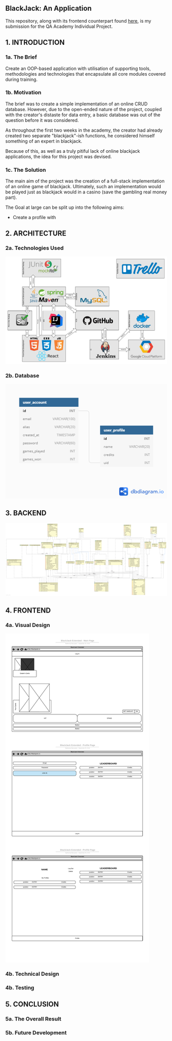 ## BlackJack: An Application
This repository, along with its frontend counterpart found [here](https://github.com/Arcero1/blackjack-frontend),
is my submission for the QA Academy Individual Project.


## 1. INTRODUCTION
### 1a. The Brief
Create an OOP-based application with utilisation of supporting tools, methodologies and technologies that encapsulate all core modules covered during training.

### 1b. Motivation
The brief was to create a simple implementation of an online CRUD database. 
However, due to the open-ended nature of the project, coupled with 
the creator's distaste for data entry, a basic database was out of the question
before it was considered.
 
As throughout the first two weeks in the academy,
the creator had already created two separate "blackjack"-ish functions,
he considered himself something of an expert in blackjack.

Because of this, as well as a truly pitiful lack of online blackjack applications, 
the idea for this project was devised.

### 1c. The Solution
The main aim of the project was the creation of a full-stack implementation of an online game of blackjack.
Ultimately, such an implementation would be played just as blackjack would in a casino (save the gambling real money part).

The Goal at large can be split up into the following aims:
* Create a profile with 

## 2. ARCHITECTURE
### 2a. Technologies Used
![architecture diagram](docs/architecture.png)

### 2b. Database
![database](docs/database.png)

## 3. BACKEND
![class diagram](docs/classdiagram.png)

## 4. FRONTEND
### 4a. Visual Design
![wireframes](docs/wireframes.png)

### 4b. Technical Design

### 4b. Testing

## 5. CONCLUSION
### 5a. The Overall Result

### 5b. Future Development

